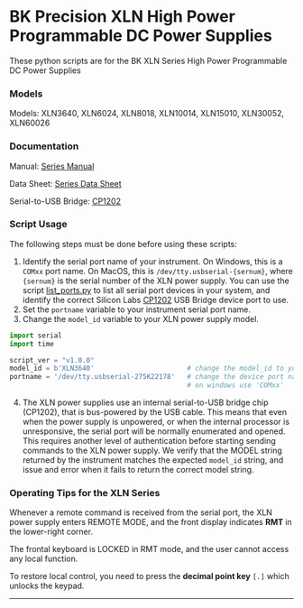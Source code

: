 # BK Precision XLN High Power Programmable DC Power Supplies
These python scripts are for the BK XLN Series High Power Programmable DC Power Supplies

 
### Models
Models: XLN3640, XLN6024, XLN8018, XLN10014, XLN15010, XLN30052, XLN60026

### Documentation
Manual: [Series Manual](/doc/XLN_Series_manual.pdf)

Data Sheet: [Series Data Sheet](/doc/XLN_Series_datasheet.pdf)

Serial-to-USB Bridge: [CP1202](/doc/CP2102-9.pdf)

### Script Usage
The following steps must be done before using these scripts: 

1) Identify the serial port name of your instrument. On Windows, this is a ```COMxx``` port name. On MacOS, this is ```/dev/tty.usbserial-{sernum}```, where ```{sernum}``` is the serial number of the XLN power supply. You can use the script [list_ports.py](./list_ports.py) to list all serial port devices in your system, and identify the correct Silicon Labs [CP1202](../doc/CP2102-9.pdf) USB Bridge device port to use.
2) Set the ```portname``` variable to your instrument serial port name.
3) Change the ```model_id``` variable to your XLN power supply model. 

```python
import serial
import time

script_ver = "v1.0.0"
model_id = b'XLN3640'                       # change the model_id to your XLN model
portname = '/dev/tty.usbserial-275K22178'   # change the device port name for your device name!
                                            # on windows use 'COMxx'

```

4) The XLN power supplies use an internal serial-to-USB bridge chip (CP1202), that is bus-powered by the USB cable. This means that even when the power supply is unpowered, or when the internal processor is unresponsive, the serial port will be normally enumerated and opened. This requires another level of authentication before starting sending commands to the XLN power supply. We verify that the MODEL string returned by the instrument matches the expected ```model_id``` string, and issue and error when it fails to return the correct model string. 

### Operating Tips for the XLN Series
Whenever a remote command is received from the serial port, the XLN power supply enters REMOTE MODE, and the front display indicates __RMT__ in the lower-right corner. 

The frontal keyboard is LOCKED in RMT mode, and the user cannot access any local function. 

To restore local control, you need to press the __decimal point key__  ```[.]```  which unlocks the keypad. 

---

<br>

